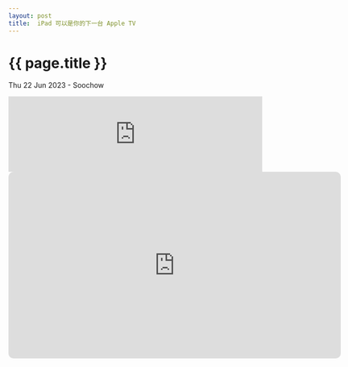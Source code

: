 ```yaml
---
layout: post
title:  iPad 可以是你的下一台 Apple TV
---
```


{{ page.title }}
================
<p class="meta">Thu 22 Jun 2023 - Soochow </p>

<iframe allow="autoplay *; encrypted-media *;" frameborder="0" height="150" style="width:100%;max-width:660px;overflow:hidden;background:transparent;" sandbox="allow-forms allow-popups allow-same-origin allow-scripts allow-storage-access-by-user-activation allow-top-navigation-by-user-activation" src="https://embed.music.apple.com/cn/album/bon-voyage/1442487021?i=1442487022&l=en"></iframe>

<iframe allow="autoplay *; encrypted-media *; fullscreen *; clipboard-write" frameborder="0" height="371" style="width:660px;overflow:hidden;border-radius:10px;" sandbox="allow-forms allow-popups allow-same-origin allow-scripts allow-storage-access-by-user-activation allow-top-navigation-by-user-activation" src="https://embed.music.apple.com/cn/music-video/midnight/1467939209?l=en"></iframe>
